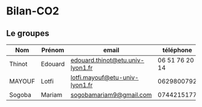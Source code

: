 # Bilan-CO2

## Le groupes

| Nom    | Prénom  | email                            | téléphone      |
|--------|---------|----------------------------------|----------------|
| Thinot | Edouard | edouard.thinot@etu.univ-lyon1.fr | 06 51 76 20 14 |
| MAYOUF | Lotfi   | lotfi.mayouf@etu-univ-lyon1.fr   | 0629800792     |
| Sogoba | Mariam  | sogobamariam9@gmail.com          | 0744215177     |
